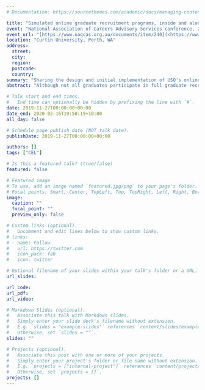```yaml
---
# Documentation: https://sourcethemes.com/academic/docs/managing-content/

title: "Simulated online graduate recruitment programs, inside and alongside the curriculum"
event: "National Association of Careers Advisory Services conference, 2019"
event_url: "[https://www.nagcas.org.au/documents/item/240](<https://www.nagcas.org.au/documents/item/240>)"
location: "Curtin University, Perth, WA"
address:
  street:
  city:
  region:
  postcode:
  country:
summary: "Sharing the design and initial implementation of USQ's online graduate recruitment simulation."
abstract: "Although not all graduates participate in full graduate recrutiment processes, the skills and behaviors necessary for success through each stage are essential for all to master. In an effort to demistify the graduate recrutiment process specifically and raise our students' job seeking skills and confidence in general, we designed a comprehensive mock graduate recrutiment process, culminating in a simulated assessment centre. In order to make the learning opportunities available to all students, we have designed it to be delivered entirely online, including the assessment centre. Furthermore, employer participation has been built into the program to ensure relevance and promote engagement between students and employers. In addition to being delivered as a co-curricular activity, the program has recently been embedded into academic programs. This presentation will describe the program in detail, highlight key pedagogical and design principles, and share insights from our initial implementation."

# Talk start and end times.
#   End time can optionally be hidden by prefixing the line with `#`.
date: 2019-11-27T00:00:00+00:00
date_end: 2020-02-16T19:50:19+10:00
all_day: false

# Schedule page publish date (NOT talk date).
publishDate: 2019-11-27T00:00:00+00:00

authors: []
tags: ["CEL"]

# Is this a featured talk? (true/false)
featured: false

# Featured image
# To use, add an image named `featured.jpg/png` to your page's folder. 
# Focal points: Smart, Center, TopLeft, Top, TopRight, Left, Right, BottomLeft, Bottom, BottomRight.
image:
  caption: ""
  focal_point: ""
  preview_only: false

# Custom links (optional).
#   Uncomment and edit lines below to show custom links.
# links:
# - name: Follow
#   url: https://twitter.com
#   icon_pack: fab
#   icon: twitter

# Optional filename of your slides within your talk's folder or a URL.
url_slides:

url_code:
url_pdf:
url_video:

# Markdown Slides (optional).
#   Associate this talk with Markdown slides.
#   Simply enter your slide deck's filename without extension.
#   E.g. `slides = "example-slides"` references `content/slides/example-slides.md`.
#   Otherwise, set `slides = ""`.
slides: ""

# Projects (optional).
#   Associate this post with one or more of your projects.
#   Simply enter your project's folder or file name without extension.
#   E.g. `projects = ["internal-project"]` references `content/project/deep-learning/index.md`.
#   Otherwise, set `projects = []`.
projects: []
---
```

